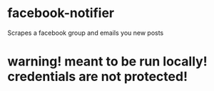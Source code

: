# facebook-notifier
Scrapes a facebook group and emails you new posts

# warning! meant to be run locally! credentials are not protected!
